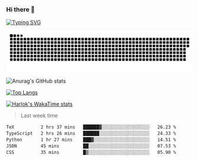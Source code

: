 ### Hi there 👋

<!--
**wray-le/wray-lee* is a ✨ _special_ ✨ repository because its `README.md` (this file) appears on your GitHub profile.

Here are some ideas to get you started:

- 🔭 I’m currently working on ...
- 🌱 I’m currently learning ...
- 👯 I’m looking to collaborate on ...
- 🤔 I’m looking for help with ...
- 💬 Ask me about ...
- 📫 How to reach me: ...
- 😄 Pronouns: ...
- ⚡ Fun fact: ...
-->
[![Typing SVG](https://readme-typing-svg.herokuapp.com?color=91BEF0&vCenter=true&lines=This+is+Wray's+profile;A+noob+developer)](https://git.io/typing-svg)

<p align="center"><a href=#><img src="image/contributions.svg"></a></p>  

![Anurag's GitHub stats](https://github-readme-stats.vercel.app/api?username=wray-lee&show_icons=true&theme=tokyonight)


[![Top Langs](https://github-readme-stats.vercel.app/api/top-langs/?username=wray-lee&exclude_repo=wray-lee.github.io,wray-lee&layout=donut)](https://github.com/anuraghazra/github-readme-stats)


[![Harlok's WakaTime stats](https://github-readme-stats.vercel.app/api/wakatime?username=wray)](https://github.com/anuraghazra/github-readme-stats)

> Last week time

<!--START_SECTION:waka-->

```txt
TeX          2 hrs 37 mins   ██████▓░░░░░░░░░░░░░░░░░░   26.23 %
TypeScript   2 hrs 26 mins   ██████░░░░░░░░░░░░░░░░░░░   24.33 %
Python       1 hr 27 mins    ███▓░░░░░░░░░░░░░░░░░░░░░   14.51 %
JSON         45 mins         ██░░░░░░░░░░░░░░░░░░░░░░░   07.53 %
CSS          35 mins         █▒░░░░░░░░░░░░░░░░░░░░░░░   05.90 %
```

<!--END_SECTION:waka-->
